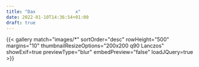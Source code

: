 ```yaml
---
title: "Dax               x"
date: 2022-01-10T14:36:54+01:00
draft: true
---
```


{{< gallery match="images/*" sortOrder="desc" rowHeight="500" margins="10" thumbnailResizeOptions="200x200 q90 Lanczos" showExif=true previewType="blur" embedPreview="false" loadJQuery=true >}}
